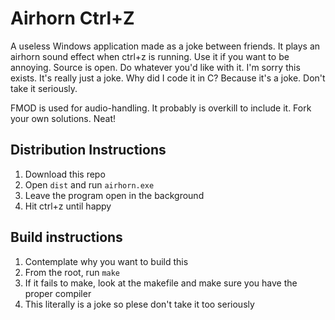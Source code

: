 # Airhorn Ctrl+Z

A useless Windows application made as a joke between friends. It plays an airhorn sound effect when ctrl+z is running. Use it if you want to be annoying. Source is open. Do whatever you'd like with it. I'm sorry this exists. It's really just a joke. Why did I code it in C? Because it's a joke. Don't take it seriously.

FMOD is used for audio-handling. It probably is overkill to include it. Fork your own solutions. Neat!

## Distribution Instructions

1. Download this repo
2. Open `dist` and run `airhorn.exe`
3. Leave the program open in the background
4. Hit ctrl+z until happy

## Build instructions

1. Contemplate why you want to build this
2. From the root, run `make`
3. If it fails to make, look at the makefile and make sure you have the proper compiler
4. This literally is a joke so plese don't take it too seriously

